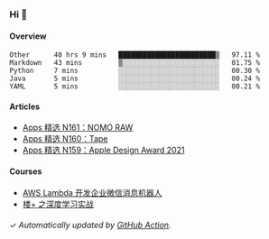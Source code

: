 ### Hi 👋

#### Overview

<!--START_SECTION:waka-->
```text
Other      40 hrs 9 mins   ████████████████████████▒   97.11 % 
Markdown   43 mins         ▒░░░░░░░░░░░░░░░░░░░░░░░░   01.75 % 
Python     7 mins          ░░░░░░░░░░░░░░░░░░░░░░░░░   00.30 % 
Java       5 mins          ░░░░░░░░░░░░░░░░░░░░░░░░░   00.24 % 
YAML       5 mins          ░░░░░░░░░░░░░░░░░░░░░░░░░   00.21 % 
```
<!--END_SECTION:waka-->

#### Articles

<!-- BLOG:START -->
- [Apps 精选 N161：NOMO RAW](https://huhuhang.com/post/product-hunt/product-hunt-n161)
- [Apps 精选 N160：Tape](https://huhuhang.com/post/product-hunt/product-hunt-n160)
- [Apps 精选 N159：Apple Design Award 2021](https://huhuhang.com/post/product-hunt/product-hunt-n159)
<!-- BLOG:END -->

#### Courses

<!-- SYL:START -->
- [AWS Lambda 开发企业微信消息机器人](https://lanqiao.cn/courses/2868)
- [楼+ 之深度学习实战](https://lanqiao.cn/courses/2617)
<!-- SYL:END -->

###### ✓ Automatically updated by [GitHub Action](https://github.com/huhuhang/huhuhang/actions).
